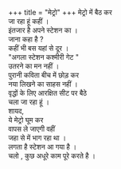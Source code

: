 +++
title = "मेट्रो"
+++
मेट्रो में बैठ कर<br/>
जा रहा हूं कहीं ।<br/>
इंतजार है अपने स्टेशन का ।<br/>
जाना कहा है ?<br/>
कहीं भी बस यहां से दूर ।<br/>
"अगला स्टेशन कश्मीरी गेट "<br/>
उतरने का मन नहीं ।<br/>
पुरानी कविता बीच में छोड़ कर <br/>
नया लिखने का साहस नहीं ।<br/>
वृद्धों के लिए आरक्षित सीट पर बैठे <br/>
चला जा रहा हूं ।<br/>
शायद,<br/>
ये मेट्रो घूम कर <br/>
वापस ले जाएगी वहीं<br/>
जहा से में भाग रहा था ।<br/>
लगता है स्टेशन आ गया है ।<br/>
चलो , कुछ अधूरे काम पूरे करते है ।